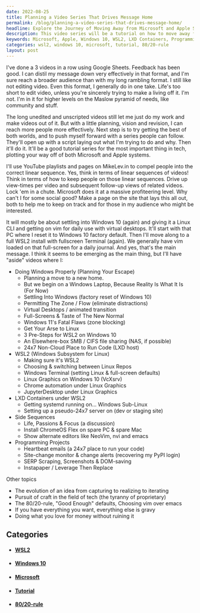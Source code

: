 ```yaml
---
date: 2022-08-25
title: Planning a Video Series That Drives Message Home
permalink: /blog/planning-a-video-series-that-drives-message-home/
headline: Explore the Journey of Moving Away from Microsoft and Apple Systems with Me!
description: This video series will be a tutorial on how to move away from Microsoft and Apple systems and will explore topics such as Windows 10, WSL2, LXD Containers, and programming projects. I'll also discuss the evolution of an idea, the pursuit of craft, the 80/20-rule, and how to do what you love for money. Join me on this journey to reach a wider audience and learn how to make the switch from Microsoft and Apple systems.
keywords: Microsoft, Apple, Windows 10, WSL2, LXD Containers, Programming Projects, Evolution of an Idea, Pursuit of Craft, 80/20-Rule, Doing What You Love for Money, Tutorial, Video Series, Wider Audience, Uneven Videos, Unscripted Videos
categories: wsl2, windows 10, microsoft, tutorial, 80/20-rule
layout: post
---
```


I've done a 3 videos in a row using Google Sheets. Feedback has been good. I
can distil my message down very effectively in that format, and I'm sure reach
a broader audience than with my long rambling format. I still like not editing
video. Even this format, I generally do in one take. Life's too short to edit
video, unless you're sincerely trying to make a living off it. I'm not. I'm in
it for higher levels on the Maslow pyramid of needs, like community and stuff.

The long unedited and unscripted videos still let me just do my work and make
videos out of it. But with a little planning, vision and revision, I can reach
more people more effectively. Next step is to try getting the best of both
worlds, and to push myself forward with a series people can follow. They'll
open up with a script laying out what I'm trying to do and why. Then it'll do
it. It'll be a good tutorial series for the most important thing in tech,
plotting your way off of both Microsoft and Apple systems.

I'll use YouTube playlists and pages on MikeLev.in to compel people into the
correct linear sequence. Yes, think in terms of linear sequences of videos!
Think in terms of how to keep people on those linear sequences. Drive up
view-times per video and subsequent follow-up views of related videos. Lock 'em
in a chute. Microsoft does it at a massive profiteering level. Why can't I for
some social good? Make a page on the site that lays this all out, both to help
me to keep on track and for those in my audience who might be interested.

It will mostly be about settling into Windows 10 (again) and giving it a Linux
CLI and getting on vim for daily use with virtual desktops. It'll start with
that PC where I reset it to Windows 10 factory default. Then I'll move along to
a full WSL2 install with fullscreen Terminal (again). We generally have vim
loaded on that full-screen for a daily journal. And yes, that's the main
message. I think it seems to be emerging as the main thing, but I'll have
"aside" videos where I:

- Doing Windows Properly (Planning Your Escape)
  - Planning a move to a new home.
  - But we begin on a Windows Laptop, Because Reality Is What It Is (For Now)
  - Settling Into Windows (factory reset of Windows 10)
  - Permitting The Zone / Flow (eliminate distractions)
  - Virtual Desktops / animated transition
  - Full-Screens & Taste of The New Normal
  - Windows 11's Fatal Flaws (zone blocking)
  - Get Your Arse to Linux
  - 3 Pre-Steps for WSL2 on Windows 10
  - An Elsewhere-box SMB / CIFS file sharing (NAS, if possible)
  - 24x7 Non-Cloud Place to Run Code (LXD host)
- WSL2 (Windows Subsystem for Linux)
  - Making sure it's WSL2
  - Choosing & switching between Linux Repos
  - Windows Terminal (setting Linux & full-screen defaults)
  - Linux Graphics on Windows 10 (VcXsrv)
  - Chrome automation under Linux Graphics
  - JupyterDesktop under Linux Graphics
- LXD Containers under WSL2
  - Getting systemd running on... Windows Sub-Linux
  - Setting up a pseudo-24x7 server on (dev or staging site)
- Side Sequences
  - Life, Passions & Focus (a discussion)
  - Install ChromeOS Flex on spare PC & spare Mac
  - Show alternate editors like NeoVim, nvi and emacs
- Programming Projects
  - Heartbeat emails (a 24x7 place to run your code)
  - Site-change monitor & change alerts (recovering my PyPI login)
  - SERP Scraping, Screenshots & DOM-saving
  - Instapaper / Leverage Then Replace


Other topics

- The evolution of an idea from capturing to realizing to iterating
- Pursuit of craft in the field of tech (the tyranny of proprietary)
- The 80/20-rule, "Good Enough" defaults, Choosing vim over emacs
- If you have everything you want, everything else is gravy
- Doing what you love for money without ruining it


## Categories

<ul>
<li><h4><a href='/wsl2/'>WSL2</a></h4></li>
<li><h4><a href='/windows-10/'>Windows 10</a></h4></li>
<li><h4><a href='/microsoft/'>Microsoft</a></h4></li>
<li><h4><a href='/tutorial/'>Tutorial</a></h4></li>
<li><h4><a href='/80-20-rule/'>80/20-rule</a></h4></li></ul>